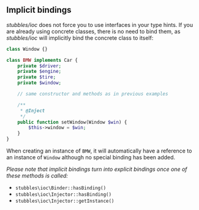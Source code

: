 Implicit bindings
-----------------

_stubbles/ioc_ does not force you to use interfaces in your type hints. If you are
already using concrete classes, there is no need to bind them, as _stubbles/ioc_
will implicitly bind the concrete class to itself:

```php
class Window {}

class BMW implements Car {
    private $driver;
    private $engine;
    private $tire;
    private $window;

    // same constructor and methods as in previous examples

    /**
     * @Inject
     */
    public function setWindow(Window $win) {
        $this->window = $win;
    }
}
```

When creating an instance of `BMW`, it will automatically have a reference to an
instance of `Window` although no special binding has been added.

_Please note that implicit bindings turn into explicit bindings once one of
these methods is called:_

 * `stubbles\ioc\Binder::hasBinding()`
 * `stubbles\ioc\Injector::hasBinding()`
 * `stubbles\ioc\Injector::getInstance()`
